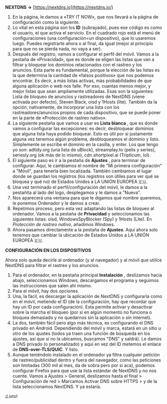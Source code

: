 **NEXTDNS →** [https://nextdns.io](https://nextdns.io/)

1. En la página, le damos a «TRY IT NOW», que nos llevará a la página de configuración como la siguiente.
2. Lo vital en esta página son los **ID** (subrayado), pues ese código es como el usuario, el que activa el servicio. En el cuadrado rojo está el menú de configuraciones (una configuración=un dispositivo), que lo usaremos luego. Puedes registrarte ahora o al final, da igual (mejor al principio para que no se pierda nada, no vaya a ser).
3. Después del registro, vamos a configurar el perfil del móvil. Vamos a la pestaña de «Privacidad», que es donde se eligen las listas que van a filtrar y bloquear los dominios relacionados con el rastreo y los anuncios. Esta parte es fundamental, porque la elección de las listas es la que determina la cantidad de «falsos positivos» que nos podemos encontrar. Es decir, a más listas activas, más probabilidades de que alguna aplicación o web nos falle. Por eso, cuantas menos mejor, y mejor listas que sean ampliamente utilizadas. Esas son la siguientes: Lista de bloqueo de anuncios y rastreadores de NextDNS (viene activada por defecto), Steven Black, oisd y 1Hosts (lite). También da la opción, nativamente, de incorporar una lista con los rastreadores/anuncios propios de cada dispositivo, que se puede poner en la parte de «Protección de rastreo nativo».
4. La siguiente pestaña que vamos a usar es **Lista blanca** , que es donde vamos a configurar las excepciones: es decir, desbloquear dominios que alguna lista haya podido bloquear. Esto es útil por si justamente alguna vez tenemos algún problema, desbloqueamos el dominio y listo. Simplemente se escribe el dominio en la casilla, y enter. Los que tengo yo son: adtidy.org (una lista de uBlock), streamplay.to (pelis y series), seriesly.org (ok más de lo mismo), cdn.shortpixel.ai (Tripticum, lol).
5. El siguiente paso es ir a la pestaña de **Ajustes** , para terminar de configurar. Aquí, le cambiamos el nombre de &quot;Mi primera configuración&quot; a &quot;Móvil&quot;, para tenerla bien localizada. También cambiamos el lugar donde se guardan los registros (los registros son útiles para ver qué se bloquea y qué no) de Estados Unidos a LA UNIÓN EUROPEA 🇪🇺.
6. Una vez terminado el perfil/configuración del móvil, le damos a la pestañita al lado del logo, desplegamos y le damos a &quot;Nueva&quot;.
7. Nos aparecerá una ventana para que le digamos qué nombre queremos, le ponemos Ordenador y le damos a crear.
8. Repetimos proceso, pero esta vez adaptando las listas de bloqueo al ordenador. Vamos a la pestaña de **Privacidad** y seleccionamos las siguientes listas: oisd, WindowsSpyBlocker (Spy) y 1Hosts (Lite). En _Protección de rastreo nativo_, añadimos Windows.
9. Ahora pasamos directamente a la pestaña de **Ajustes**. Aquí ahora solo tenemos que cambiar la ubicación de Estados Unidos a LA UNIÓN EUROPEA 🇪🇺.

**CONFIGURACIÓN EN LOS DISPOSITIVOS**

Ahora solo queda decirle al ordenador (y al navegador) y al móvil que utilice NextDNS para filtrar el rastreo y los anuncios.

1. Para el ordenador, en la pestaña principal **Instalación** , deslizamos hacia abajo, seleccionamos Windows, descargamos el programa y seguimos las instrucciones que salen ahí mismo.
2. Para el móvil, hay dos opciones.
  1. Una, la fácil, es descargar la aplicación de NextDNS y configurarla como en el móvil, metiendo el ID (de la configuración, hay que recordar que hay un ID por cada configuración). Esta permite activar y desactivar sobre la marcha el bloqueo (por si en algún momento no funciona o bloquea demasiado y no quedarnos sin la aplicación o sin internet).
  2. La dos, también fácil pero algo más técnica, es configurando el DNS privado en Android. Dependiendo del móvil y marca, estará en un sitio u otro de los ajustes (todos ya traen una función de búsqueda en los ajustes, así que si no la ubicamos, buscamos &quot;DNS&quot; y saldrá). Le damos a DNS privado (o personalizado) y aquí en vez del ID metemos el enlace de **DNS-over-TLS/QUIC**. Y listo.
3. Aunque teniéndolo instalado en el ordenador ya filtra cualquier petición de rastreo/publicidad dentro y fuera del navegador, como las peticiones son limitadas (300 mil al mes, da de sobra pero por si aca), podemos configurar Firefox para que use la lista estándar de NextDNS y no nos cuente. Vamos a Ajustes > General, deslizamos hasta el final > Configuración de red > Marcamos Activar DNS sobre HTTPS > y de la lista seleccionamos NextDNS. Y ya estaría.

¡Listo!